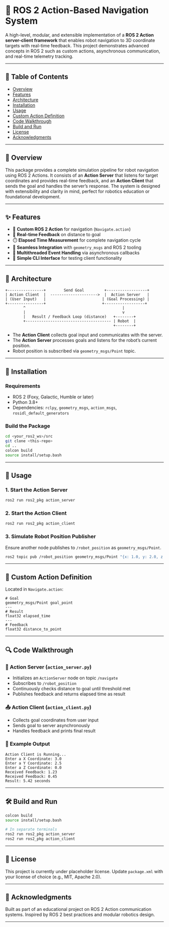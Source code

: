 
# 🧭 ROS 2 Action-Based Navigation System

A high-level, modular, and extensible implementation of a **ROS 2 Action server-client framework** that enables robot navigation to 3D coordinate targets with real-time feedback. This project demonstrates advanced concepts in ROS 2 such as custom actions, asynchronous communication, and real-time telemetry tracking.

---

## 📌 Table of Contents

- [Overview](#overview)
- [Features](#features)
- [Architecture](#architecture)
- [Installation](#installation)
- [Usage](#usage)
- [Custom Action Definition](#custom-action-definition)
- [Code Walkthrough](#code-walkthrough)
- [Build and Run](#build-and-run)
- [License](#license)
- [Acknowledgments](#acknowledgments)

---

## 🧠 Overview

This package provides a complete simulation pipeline for robot navigation using ROS 2 Actions. It consists of an **Action Server** that listens for target coordinates and provides real-time feedback, and an **Action Client** that sends the goal and handles the server’s response. The system is designed with extensibility and clarity in mind, perfect for robotics education or foundational development.

---

## ✨ Features

- 🔧 **Custom ROS 2 Action** for navigation (`Navigate.action`)
- 📡 **Real-time Feedback** on distance to goal
- ⏱️ **Elapsed Time Measurement** for complete navigation cycle
- 🧩 **Seamless Integration** with `geometry_msgs` and ROS 2 tooling
- 🧵 **Multithreaded Event Handling** via asynchronous callbacks
- 🧪 **Simple CLI Interface** for testing client functionality

---

## 🧱 Architecture

```plaintext
+----------------+        Send Goal         +------------------+
| Action Client  |  --------------------->  |  Action Server   |
| (User Input)   |                         | (Goal Processing) |
+----------------+                         +------------------+
        ^                                           |
        |                                           v
        |   Result / Feedback Loop (distance)   +--------+
        +-------------------------------------- | Robot  |
                                                +--------+
```

- The **Action Client** collects goal input and communicates with the server.
- The **Action Server** processes goals and listens for the robot’s current position.
- Robot position is subscribed via `geometry_msgs/Point` topic.

---

## 🔧 Installation

### Requirements

- ROS 2 (Foxy, Galactic, Humble or later)
- Python 3.8+
- Dependencies: `rclpy`, `geometry_msgs`, `action_msgs`, `rosidl_default_generators`

### Build the Package

```bash
cd <your_ros2_ws>/src
git clone <this-repo>
cd ..
colcon build
source install/setup.bash
```

---

## 🚀 Usage

### 1. Start the Action Server

```bash
ros2 run ros2_pkg action_server
```

### 2. Start the Action Client

```bash
ros2 run ros2_pkg action_client
```

### 3. Simulate Robot Position Publisher

Ensure another node publishes to `/robot_position` as `geometry_msgs/Point`.

```bash
ros2 topic pub /robot_position geometry_msgs/Point "{x: 1.0, y: 2.0, z: 0.0}"
```

---

## 📝 Custom Action Definition

Located in `Navigate.action`:

```action
# Goal
geometry_msgs/Point goal_point
---
# Result
float32 elapsed_time
---
# Feedback
float32 distance_to_point
```

---

## 🔍 Code Walkthrough

### 🧠 Action Server (`action_server.py`)

- Initializes an `ActionServer` node on topic `/navigate`
- Subscribes to `/robot_position`
- Continuously checks distance to goal until threshold met
- Publishes feedback and returns elapsed time as result

### 📤 Action Client (`action_client.py`)

- Collects goal coordinates from user input
- Sends goal to server asynchronously
- Handles feedback and prints final result

### 🧪 Example Output

```plaintext
Action Client is Running...
Enter a X Coordinate: 3.0
Enter a Y Coordinate: 2.5
Enter a Z Coordinate: 0.0
Received Feedback: 1.23
Received Feedback: 0.45
Result: 5.42 seconds
```

---

## 🛠️ Build and Run

```bash
colcon build
source install/setup.bash

# In separate terminals
ros2 run ros2_pkg action_server
ros2 run ros2_pkg action_client
```

---

## 📄 License

This project is currently under placeholder license. Update `package.xml` with your license of choice (e.g., MIT, Apache 2.0).

---

## 🙌 Acknowledgments

Built as part of an educational project on ROS 2 Action communication systems. Inspired by ROS 2 best practices and modular robotics design.

---
